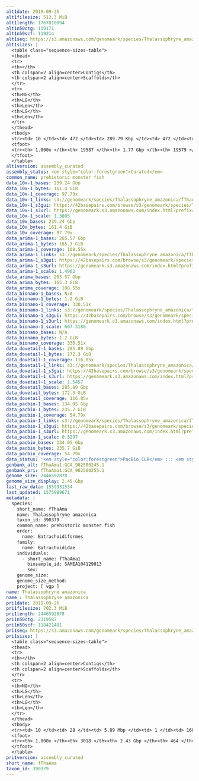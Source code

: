 ```yaml
---
alt1date: 2019-09-26
alt1filesize: 513.3 MiB
alt1length: 1767810094
alt1n50ctg: 119171
alt1n50scf: 119214
alt1seq: https://s3.amazonaws.com/genomeark/species/Thalassophryne_amazonica/fThaAma1/assembly_curated/fThaAma1.alt.cur.20190926.fasta.gz
alt1sizes: |
  <table class="sequence-sizes-table">
  <thead>
  <tr>
  <th></th>
  <th colspan=2 align=center>Contigs</th>
  <th colspan=2 align=center>Scaffolds</th>
  </tr>
  <tr>
  <th>NG</th>
  <th>LG</th>
  <th>Len</th>
  <th>LG</th>
  <th>Len</th>
  </tr>
  </thead>
  <tbody>
  <tr><td> 10 </td><td> 472 </td><td> 289.79 Kbp </td><td> 472 </td><td> 290.22 Kbp </td></tr>  <tr><td> 20 </td><td> 1186 </td><td> 215.72 Kbp </td><td> 1185 </td><td> 215.72 Kbp </td></tr>  <tr><td> 30 </td><td> 2106 </td><td> 172.80 Kbp </td><td> 2105 </td><td> 172.80 Kbp </td></tr>  <tr><td> 40 </td><td> 3236 </td><td> 142.47 Kbp </td><td> 3234 </td><td> 142.48 Kbp </td></tr>  <tr style="background-color:#cccccc;"><td> 50 </td><td> 4594 </td><td> 119.17 Kbp </td><td> 4593 </td><td> 119.21 Kbp </td></tr>  <tr><td> 60 </td><td> 6225 </td><td> 98.75 Kbp </td><td> 6224 </td><td> 98.76 Kbp </td></tr>  <tr><td> 70 </td><td> 8197 </td><td> 81.00 Kbp </td><td> 8195 </td><td> 81.02 Kbp </td></tr>  <tr><td> 80 </td><td> 10646 </td><td> 63.97 Kbp </td><td> 10643 </td><td> 63.98 Kbp </td></tr>  <tr><td> 90 </td><td> 13875 </td><td> 46.24 Kbp </td><td> 13872 </td><td> 46.25 Kbp </td></tr>  <tr><td> 100 </td><td> 19586 </td><td> 193  bp </td><td> 19578 </td><td> 193  bp </td></tr>  </tbody>
  <tfoot>
  <tr><th> 1.000x </th><th> 19587 </th><th> 1.77 Gbp </th><th> 19579 </th><th> 1.77 Gbp </th></tr>
  </tfoot>
  </table>
alt1version: assembly_curated
assembly_status: <em style="color:forestgreen">Curated</em>
common_name: prehistoric monster fish
data_10x-1_bases: 239.24 Gbp
data_10x-1_bytes: 161.4 GiB
data_10x-1_coverage: 97.79x
data_10x-1_links: s3://genomeark/species/Thalassophryne_amazonica/fThaAma1/genomic_data/10x/<br>
data_10x-1_s3gui: https://42basepairs.com/browse/s3/genomeark/species/Thalassophryne_amazonica/fThaAma1/genomic_data/10x/
data_10x-1_s3url: https://genomeark.s3.amazonaws.com/index.html?prefix=species/Thalassophryne_amazonica/fThaAma1/genomic_data/10x/
data_10x-1_scale: 1.3805
data_10x_bases: 239.24 Gbp
data_10x_bytes: 161.4 GiB
data_10x_coverage: 97.79x
data_arima-1_bases: 265.57 Gbp
data_arima-1_bytes: 165.3 GiB
data_arima-1_coverage: 108.55x
data_arima-1_links: s3://genomeark/species/Thalassophryne_amazonica/fThaAma1/genomic_data/arima/<br>
data_arima-1_s3gui: https://42basepairs.com/browse/s3/genomeark/species/Thalassophryne_amazonica/fThaAma1/genomic_data/arima/
data_arima-1_s3url: https://genomeark.s3.amazonaws.com/index.html?prefix=species/Thalassophryne_amazonica/fThaAma1/genomic_data/arima/
data_arima-1_scale: 1.4962
data_arima_bases: 265.57 Gbp
data_arima_bytes: 165.3 GiB
data_arima_coverage: 108.55x
data_bionano-1_bases: N/A
data_bionano-1_bytes: 1.2 GiB
data_bionano-1_coverage: 330.51x
data_bionano-1_links: s3://genomeark/species/Thalassophryne_amazonica/fThaAma1/genomic_data/bionano/<br>
data_bionano-1_s3gui: https://42basepairs.com/browse/s3/genomeark/species/Thalassophryne_amazonica/fThaAma1/genomic_data/bionano/
data_bionano-1_s3url: https://genomeark.s3.amazonaws.com/index.html?prefix=species/Thalassophryne_amazonica/fThaAma1/genomic_data/bionano/
data_bionano-1_scale: 607.3186
data_bionano_bases: N/A
data_bionano_bytes: 1.2 GiB
data_bionano_coverage: 330.51x
data_dovetail-1_bases: 285.89 Gbp
data_dovetail-1_bytes: 172.3 GiB
data_dovetail-1_coverage: 116.85x
data_dovetail-1_links: s3://genomeark/species/Thalassophryne_amazonica/fThaAma1/genomic_data/dovetail/<br>
data_dovetail-1_s3gui: https://42basepairs.com/browse/s3/genomeark/species/Thalassophryne_amazonica/fThaAma1/genomic_data/dovetail/
data_dovetail-1_s3url: https://genomeark.s3.amazonaws.com/index.html?prefix=species/Thalassophryne_amazonica/fThaAma1/genomic_data/dovetail/
data_dovetail-1_scale: 1.5457
data_dovetail_bases: 285.89 Gbp
data_dovetail_bytes: 172.3 GiB
data_dovetail_coverage: 116.85x
data_pacbio-1_bases: 134.05 Gbp
data_pacbio-1_bytes: 235.7 GiB
data_pacbio-1_coverage: 54.79x
data_pacbio-1_links: s3://genomeark/species/Thalassophryne_amazonica/fThaAma1/genomic_data/pacbio/<br>
data_pacbio-1_s3gui: https://42basepairs.com/browse/s3/genomeark/species/Thalassophryne_amazonica/fThaAma1/genomic_data/pacbio/
data_pacbio-1_s3url: https://genomeark.s3.amazonaws.com/index.html?prefix=species/Thalassophryne_amazonica/fThaAma1/genomic_data/pacbio/
data_pacbio-1_scale: 0.5297
data_pacbio_bases: 134.05 Gbp
data_pacbio_bytes: 235.7 GiB
data_pacbio_coverage: 54.79x
data_status: '<em style="color:forestgreen">PacBio CLR</em> ::: <em style="color:forestgreen">10x</em> ::: <em style="color:forestgreen">Arima</em> ::: <em style="color:forestgreen">Dovetail</em>'
genbank_alt: fThaAma1:GCA_902500245.1
genbank_pri: fThaAma1:GCA_902500255.1
genome_size: 2446592878
genome_size_display: 2.45 Gbp
last_raw_data: 1559331534
last_updated: 1575989671
metadata: |
  species:
    short_name: fThaAma
    name: Thalassophryne amazonica
    taxon_id: 390379
    common_name: prehistoric monster fish
    order:
      name: Batrachoidiformes
    family:
      name: Batrachoididae
    individuals:
      - short_name: fThaAma1
        biosample_id: SAMEA104129913
        sex:
    genome_size:
    genome_size_method:
    project: [ vgp ]
name: Thalassophryne amazonica
name_: Thalassophryne_amazonica
pri1date: 2019-09-26
pri1filesize: 702.3 MiB
pri1length: 2446592878
pri1n50ctg: 2319587
pri1n50scf: 118421481
pri1seq: https://s3.amazonaws.com/genomeark/species/Thalassophryne_amazonica/fThaAma1/assembly_curated/fThaAma1.pri.cur.20190926.fasta.gz
pri1sizes: |
  <table class="sequence-sizes-table">
  <thead>
  <tr>
  <th></th>
  <th colspan=2 align=center>Contigs</th>
  <th colspan=2 align=center>Scaffolds</th>
  </tr>
  <tr>
  <th>NG</th>
  <th>LG</th>
  <th>Len</th>
  <th>LG</th>
  <th>Len</th>
  </tr>
  </thead>
  <tbody>
  <tr><td> 10 </td><td> 28 </td><td> 5.89 Mbp </td><td> 1 </td><td> 160.46 Mbp </td></tr>  <tr><td> 20 </td><td> 76 </td><td> 4.41 Mbp </td><td> 3 </td><td> 146.42 Mbp </td></tr>  <tr><td> 30 </td><td> 138 </td><td> 3.51 Mbp </td><td> 4 </td><td> 133.90 Mbp </td></tr>  <tr><td> 40 </td><td> 215 </td><td> 2.83 Mbp </td><td> 6 </td><td> 122.56 Mbp </td></tr>  <tr style="background-color:#cccccc;"><td> 50 </td><td> 310 </td><td style="background-color:#88ff88;"> 2.32 Mbp </td><td> 8 </td><td style="background-color:#88ff88;"> 118.42 Mbp </td></tr>  <tr><td> 60 </td><td> 434 </td><td> 1.67 Mbp </td><td> 10 </td><td> 117.38 Mbp </td></tr>  <tr><td> 70 </td><td> 607 </td><td> 1.18 Mbp </td><td> 13 </td><td> 99.27 Mbp </td></tr>  <tr><td> 80 </td><td> 864 </td><td> 0.78 Mbp </td><td> 15 </td><td> 92.12 Mbp </td></tr>  <tr><td> 90 </td><td> 1284 </td><td> 401.77 Kbp </td><td> 18 </td><td> 72.82 Mbp </td></tr>  <tr><td> 100 </td><td> 3017 </td><td> 40  bp </td><td> 463 </td><td> 890  bp </td></tr>  </tbody>
  <tfoot>
  <tr><th> 1.000x </th><th> 3018 </th><th> 2.43 Gbp </th><th> 464 </th><th> 2.45 Gbp </th></tr>
  </tfoot>
  </table>
pri1version: assembly_curated
short_name: fThaAma
taxon_id: 390379
---
```

